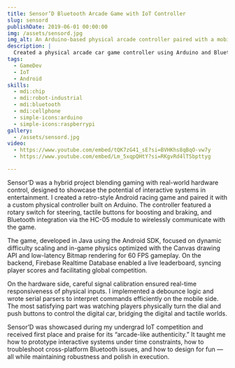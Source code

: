 ```yaml
---
title: Sensor’D Bluetooth Arcade Game with IoT Controller
slug: sensord
publishDate: 2019-06-01 00:00:00
img: /assets/sensord.jpg
img_alt: An Arduino-based physical arcade controller paired with a mobile game
description: |
  Created a physical arcade car game controller using Arduino and Bluetooth HC05, integrating it with a custom Android game built from scratch.
tags:
  - GameDev
  - IoT
  - Android
skills:
  - mdi:chip
  - mdi:robot-industrial
  - mdi:bluetooth
  - mdi:cellphone
  - simple-icons:arduino
  - simple-icons:raspberrypi
gallery:
  - /assets/sensord.jpg
video:
  - https://www.youtube.com/embed/tQK7zG41_sE?si=BVHKhs8qBqO-vw7y
  - https://www.youtube.com/embed/Lm_5xqpQHtY?si=RKgvRd4lTSbpttyg

---
```


Sensor’D was a hybrid project blending gaming with real-world hardware control, designed to showcase the potential of interactive systems in entertainment. I created a retro-style Android racing game and paired it with a custom physical controller built on Arduino. The controller featured a rotary switch for steering, tactile buttons for boosting and braking, and Bluetooth integration via the HC-05 module to wirelessly communicate with the game.

The game, developed in Java using the Android SDK, focused on dynamic difficulty scaling and in-game physics optimized with the Canvas drawing API and low-latency Bitmap rendering for 60 FPS gameplay. On the backend, Firebase Realtime Database enabled a live leaderboard, syncing player scores and facilitating global competition.

On the hardware side, careful signal calibration ensured real-time responsiveness of physical inputs. I implemented a debounce logic and wrote serial parsers to interpret commands efficiently on the mobile side. The most satisfying part was watching players physically turn the dial and push buttons to control the digital car, bridging the digital and tactile worlds.

Sensor’D was showcased during my undergrad IoT competition and received first place and praise for its “arcade-like authenticity.” It taught me how to prototype interactive systems under time constraints, how to troubleshoot cross-platform Bluetooth issues, and how to design for fun — all while maintaining robustness and polish in execution.
